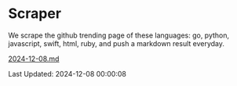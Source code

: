 # Scraper

We scrape the github trending page of these languages: go, python, javascript, swift, html, ruby, and push a markdown result everyday.

[2024-12-08.md](https://github.com/henson/Scraper/blob/master/2024-12-08.md)

Last Updated: 2024-12-08 00:00:08